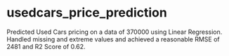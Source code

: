 # usedcars_price_prediction
Predicted Used Cars pricing on a data of 370000 using Linear Regression. Handled missing and extreme values and achieved a reasonable RMSE of 2481 and R2 Score of 0.62.
